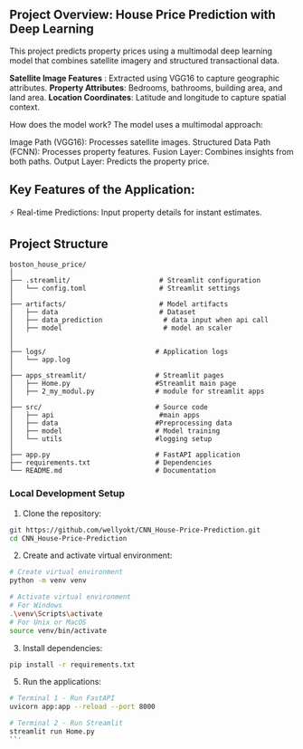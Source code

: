 ## **Project Overview: House Price Prediction with Deep Learning**
This project predicts property prices using a multimodal deep learning model that combines satellite imagery and structured transactional data.



**Satellite Image Features** : Extracted using VGG16 to capture geographic attributes.
**Property Attributes**: Bedrooms, bathrooms, building area, and land area.
**Location Coordinates**: Latitude and longitude to capture spatial context.

How does the model work?
The model uses a multimodal approach:

Image Path (VGG16): Processes satellite images.
Structured Data Path (FCNN): Processes property features.
Fusion Layer: Combines insights from both paths.
Output Layer: Predicts the property price.

## **Key Features of the Application**:
⚡ Real-time Predictions: Input property details for instant estimates.

## Project Structure
```plaintext
boston_house_price/
│
├── .streamlit/                      # Streamlit configuration
│   └── config.toml                  # Streamlit settings
│
├── artifacts/                       # Model artifacts
│   ├── data                         # Dataset
│   ├── data_prediction               # data input when api call
│   ├── model                         # model an scaler
│
│
├── logs/                           # Application logs
│   └── app.log
│
├── apps_streamlit/                 # Streamlit pages
│   ├── Home.py                     #Streamlit main page
│   ├── 2_my_modul.py               # module for streamlit apps
│
├── src/                            # Source code
│   ├── api                          #main apps
│   ├── data                        #Preprocessing data
│   ├── model                       # Model training
│   └── utils                       #logging setup
│
├── app.py                          # FastAPI application
├── requirements.txt                # Dependencies
└── README.md                       # Documentation
```



### Local Development Setup

1. Clone the repository:
```bash
git https://github.com/wellyokt/CNN_House-Price-Prediction.git
cd CNN_House-Price-Prediction
```

2. Create and activate virtual environment:
```bash
# Create virtual environment
python -m venv venv

# Activate virtual environment
# For Windows
.\venv\Scripts\activate
# For Unix or MacOS
source venv/bin/activate
```

3. Install dependencies:
```bash
pip install -r requirements.txt
```

5. Run the applications:
```bash
# Terminal 1 - Run FastAPI
uvicorn app:app --reload --port 8000

# Terminal 2 - Run Streamlit
streamlit run Home.py
``'